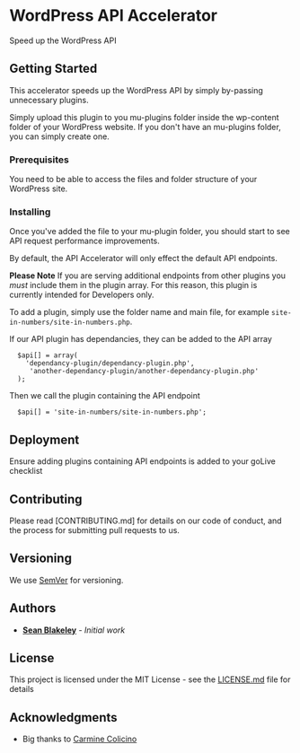 # WordPress API Accelerator

Speed up the WordPress API

## Getting Started

This accelerator speeds up the WordPress API by simply by-passing unnecessary plugins.

Simply upload this plugin to you mu-plugins folder inside the wp-content folder of your WordPress website. 
If you don't have an mu-plugins folder, you can simply create one.

### Prerequisites

You need to be able to access the files and folder structure of your WordPress site.

### Installing

Once you've added the file to your mu-plugin folder, you should start to see API request performance improvements.

By default, the API Accelerator will only effect the default API endpoints.

**Please Note**
If you are serving additional endpoints from other plugins you *must* include them in the plugin array. For this reason, this plugin is currently intended for Developers only.

To add a plugin, simply use the folder name and main file, for example `site-in-numbers/site-in-numbers.php`.

If our API plugin has dependancies, they can be added to the API array
```
  $api[] = array(
    'dependancy-plugin/dependancy-plugin.php',
     'another-dependancy-plugin/another-dependancy-plugin.php'
  );
```
Then we call the plugin containing the API endpoint
```
  $api[] = 'site-in-numbers/site-in-numbers.php';
```

## Deployment

Ensure adding plugins containing API endpoints is added to your goLive checklist

## Contributing

Please read [CONTRIBUTING.md] for details on our code of conduct, and the process for submitting pull requests to us.

## Versioning

We use [SemVer](http://semver.org/) for versioning. 

## Authors

* [**Sean Blakeley**](http://www.seanblakeley.co.uk) - *Initial work*

## License

This project is licensed under the MIT License - see the [LICENSE.md](LICENSE.md) file for details

## Acknowledgments

* Big thanks to [Carmine Colicino](https://github.com/colis)

